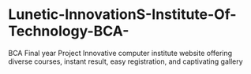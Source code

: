 # Lunetic-InnovationS-Institute-Of-Technology-BCA-
BCA Final year Project Innovative computer institute website offering diverse courses, instant result,  easy registration, and captivating gallery
